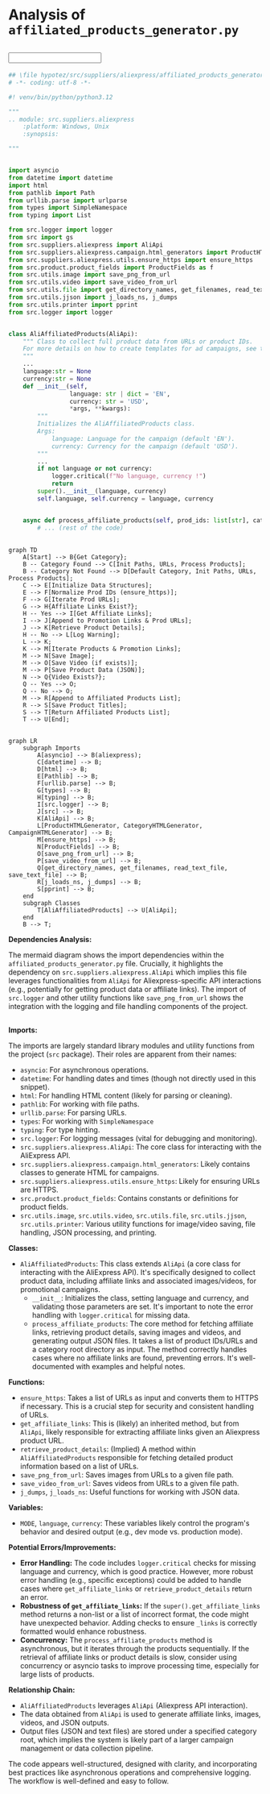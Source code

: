 # Analysis of `affiliated_products_generator.py`

## <input code>

```python
## \file hypotez/src/suppliers/aliexpress/affiliated_products_generator.py
# -*- coding: utf-8 -*-

#! venv/bin/python/python3.12

"""
.. module: src.suppliers.aliexpress 
	:platform: Windows, Unix
	:synopsis:

"""


import asyncio
from datetime import datetime
import html
from pathlib import Path
from urllib.parse import urlparse
from types import SimpleNamespace
from typing import List

from src.logger import logger
from src import gs
from src.suppliers.aliexpress import AliApi
from src.suppliers.aliexpress.campaign.html_generators import ProductHTMLGenerator, CategoryHTMLGenerator, CampaignHTMLGenerator 
from src.suppliers.aliexpress.utils.ensure_https import ensure_https
from src.product.product_fields import ProductFields as f
from src.utils.image import save_png_from_url 
from src.utils.video import save_video_from_url
from src.utils.file import get_directory_names, get_filenames, read_text_file, save_text_file
from src.utils.jjson import j_loads_ns, j_dumps
from src.utils.printer import pprint
from src.logger import logger


class AliAffiliatedProducts(AliApi):
    """ Class to collect full product data from URLs or product IDs.
    For more details on how to create templates for ad campaigns, see the section `Managing Aliexpress Ad Campaigns`.
    """
    ...
    language:str = None
    currency:str = None
    def __init__(self,
                 language: str | dict = 'EN',
                 currency: str = 'USD',
                 *args, **kwargs):
        """
        Initializes the AliAffiliatedProducts class.
        Args:
            language: Language for the campaign (default 'EN').
            currency: Currency for the campaign (default 'USD').
        """
        ...
        if not language or not currency:
            logger.critical(f"No language, currency !")
            return
        super().__init__(language, currency)
        self.language, self.currency = language, currency


    async def process_affiliate_products(self, prod_ids: list[str], category_root: Path | str) -> list[SimpleNamespace]:
        # ... (rest of the code)
```

## <algorithm>

```mermaid
graph TD
    A[Start] --> B{Get Category};
    B -- Category Found --> C[Init Paths, URLs, Process Products];
    B -- Category Not Found --> D[Default Category, Init Paths, URLs, Process Products];
    C --> E[Initialize Data Structures];
    E --> F[Normalize Prod IDs (ensure_https)];
    F --> G[Iterate Prod URLs];
    G --> H{Affiliate Links Exist?};
    H -- Yes --> I[Get Affiliate Links];
    I --> J[Append to Promotion Links & Prod URLs];
    J --> K[Retrieve Product Details];
    H -- No --> L[Log Warning];
    L --> K;
    K --> M[Iterate Products & Promotion Links];
    M --> N[Save Image];
    M --> O[Save Video (if exists)];
    M --> P[Save Product Data (JSON)];
    N --> Q{Video Exists?};
    Q -- Yes --> O;
    Q -- No --> O;
    M --> R[Append to Affiliated Products List];
    R --> S[Save Product Titles];
    S --> T[Return Affiliated Products List];
    T --> U[End];
```

## <mermaid>

```mermaid
graph LR
    subgraph Imports
        A[asyncio] --> B(aliexpress);
        C[datetime] --> B;
        D[html] --> B;
        E[Pathlib] --> B;
        F[urllib.parse] --> B;
        G[types] --> B;
        H[typing] --> B;
        I[src.logger] --> B;
        J[src] --> B;
        K[AliApi] --> B;
        L[ProductHTMLGenerator, CategoryHTMLGenerator, CampaignHTMLGenerator] --> B;
        M[ensure_https] --> B;
        N[ProductFields] --> B;
        O[save_png_from_url] --> B;
        P[save_video_from_url] --> B;
        Q[get_directory_names, get_filenames, read_text_file, save_text_file] --> B;
        R[j_loads_ns, j_dumps] --> B;
        S[pprint] --> B;
    end
    subgraph Classes
        T[AliAffiliatedProducts] --> U[AliApi];
    end
    B --> T;
```

**Dependencies Analysis:**

The mermaid diagram shows the import dependencies within the `affiliated_products_generator.py` file.  Crucially, it highlights the dependency on `src.suppliers.aliexpress.AliApi` which implies this file leverages functionalities from `AliApi` for Aliexpress-specific API interactions (e.g., potentially for getting product data or affiliate links). The import of `src.logger` and other utility functions like `save_png_from_url` shows the integration with the logging and file handling components of the project.

## <explanation>

**Imports:**

The imports are largely standard library modules and utility functions from the project (`src` package).  Their roles are apparent from their names:

* `asyncio`: For asynchronous operations.
* `datetime`: For handling dates and times (though not directly used in this snippet).
* `html`: For handling HTML content (likely for parsing or cleaning).
* `pathlib`: For working with file paths.
* `urllib.parse`: For parsing URLs.
* `types`: For working with `SimpleNamespace`
* `typing`: For type hinting.
* `src.logger`: For logging messages (vital for debugging and monitoring).
* `src.suppliers.aliexpress.AliApi`: The core class for interacting with the AliExpress API.
* `src.suppliers.aliexpress.campaign.html_generators`: Likely contains classes to generate HTML for campaigns.
* `src.suppliers.aliexpress.utils.ensure_https`: Likely for ensuring URLs are HTTPS.
* `src.product.product_fields`: Contains constants or definitions for product fields.
* `src.utils.image`, `src.utils.video`, `src.utils.file`, `src.utils.jjson`, `src.utils.printer`: Various utility functions for image/video saving, file handling, JSON processing, and printing.

**Classes:**

* `AliAffiliatedProducts`: This class extends `AliApi` (a core class for interacting with the AliExpress API). It's specifically designed to collect product data, including affiliate links and associated images/videos,  for promotional campaigns.
    * `__init__`: Initializes the class, setting language and currency, and validating those parameters are set. It's important to note the error handling with `logger.critical` for missing data.
    * `process_affiliate_products`: The core method for fetching affiliate links, retrieving product details, saving images and videos, and generating output JSON files. It takes a list of product IDs/URLs and a category root directory as input. The method correctly handles cases where no affiliate links are found, preventing errors. It's well-documented with examples and helpful notes.

**Functions:**

* `ensure_https`: Takes a list of URLs as input and converts them to HTTPS if necessary. This is a crucial step for security and consistent handling of URLs.
* `get_affiliate_links`: This is (likely) an inherited method, but from `AliApi`, likely responsible for extracting affiliate links given an Aliexpress product URL.
* `retrieve_product_details`:  (Implied) A method within `AliAffiliatedProducts` responsible for fetching detailed product information based on a list of URLs.
* `save_png_from_url`: Saves images from URLs to a given file path.
* `save_video_from_url`: Saves videos from URLs to a given file path.
* `j_dumps`, `j_loads_ns`: Useful functions for working with JSON data.

**Variables:**

* `MODE`, `language`, `currency`: These variables likely control the program's behavior and desired output (e.g., dev mode vs. production mode).


**Potential Errors/Improvements:**

* **Error Handling:** The code includes `logger.critical` checks for missing language and currency, which is good practice. However, more robust error handling (e.g., specific exceptions) could be added to handle cases where `get_affiliate_links` or `retrieve_product_details` return an error.
* **Robustness of `get_affiliate_links`:** If the `super().get_affiliate_links` method returns a non-list or a list of incorrect format, the code might have unexpected behavior.  Adding checks to ensure `_links` is correctly formatted would enhance robustness.
* **Concurrency:** The `process_affiliate_products` method is asynchronous, but it iterates through the products sequentially.  If the retrieval of affiliate links or product details is slow, consider using concurrency or asyncio tasks to improve processing time, especially for large lists of products.


**Relationship Chain:**

* `AliAffiliatedProducts` leverages `AliApi` (Aliexpress API interaction).
* The data obtained from `AliApi` is used to generate affiliate links, images, videos, and JSON outputs.
* Output files (JSON and text files) are stored under a specified category root, which implies the system is likely part of a larger campaign management or data collection pipeline.

The code appears well-structured, designed with clarity, and incorporating best practices like asynchronous operations and comprehensive logging.  The workflow is well-defined and easy to follow.